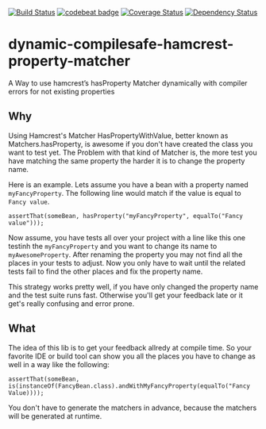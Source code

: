 [![Build Status](https://travis-ci.org/marmer/test-helper-generator.svg?branch=master)](https://travis-ci.org/marmer/test-helper-generator) 
[![codebeat badge](https://codebeat.co/badges/24fca7c8-55f0-4302-903e-1926475b81ab)](https://codebeat.co/projects/github-com-marmer-dynamic-compilesafe-hamcrest-property-matcher-master)
[![Coverage Status](https://coveralls.io/repos/github/marmer/test-helper-generator/badge.svg?branch=master)](https://coveralls.io/github/marmer/test-helper-generator?branch=master)
[![Dependency Status](https://www.versioneye.com/user/projects/594049636725bd00626ef902/badge.svg?style=flat-square)](https://www.versioneye.com/user/projects/594049636725bd00626ef902)

# dynamic-compilesafe-hamcrest-property-matcher
A Way to use hamcrest’s hasProperty Matcher dynamically with compiler errors for not existing properties

## Why
Using Hamcrest's Matcher HasPropertyWithValue, better known as Matchers.hasProperty, is awesome if you don't have created the class you want to test yet. The Problem with that kind of Matcher is, the more test you have matching the same property the harder it is to change the property name.

Here is an example. Lets assume you have a bean with a property named `myFancyProperty`. The following line would match if the value is equal to `Fancy value`.

`assertThat(someBean, hasProperty("myFancyProperty", equalTo("Fancy value")));`

Now assume, you have tests all over your project with a line like this one testinh the `myFancyProperty` and you want to change its name to `myAwesomeProperty`. After renaming the property you may not find all the places in your tests to adjust. Now you only have to wait until the related tests fail to find the other places and fix the property name.

This strategy works pretty well, if you have only changed the property name and the test suite runs fast. Otherwise you'll get your feedback late or it get's really confusing and error prone.

## What
The idea of this lib is to get your feedback allredy at compile time. So your favorite IDE or build tool can show you all the places you have to change as well in a way like the following:

`assertThat(someBean, is(instanceOf(FancyBean.class).andWithMyFancyProperty(equalTo("Fancy Value))));`

You don't have to generate the matchers in advance, because the matchers will be generated at runtime.
